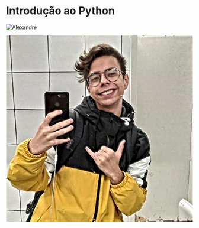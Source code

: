 ﻿# Introdução ao Python



![Alexandre ](Alexandre_cor.jpg)

![Alexandre Enhance](Alexandre_result.jpg)
